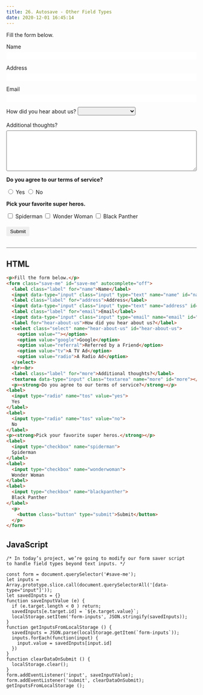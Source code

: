```yaml
---
title: 26. Autosave - Other Field Types
date: 2020-12-01 16:45:14
---
```


<div class="output-container">

  <style type="text/css">
    .label {
      display: block;
      margin-bottom: 6px;
    }

    .input {
      margin-bottom: 1em;
      width: 100%;
      border: none;
      border-radius: 3px;
      padding: 3px 4px;
      min-width: 100px;
      height: 20px;
    }

    .input:focus {
      outline: none;
      box-shadow: 0 0 3px 1px #8e45ff;
    }

    .checkbox:focus {
      outline: none;
      box-shadow: 0 0 3px 1px #8e45ff;
    }

    .button {
      border-color: white;
      outline: none;
      border: none;
      margin-top: 5px;
      padding: 5px 10px;
      border-radius: 3px;
      font-weight: 600px;
      cursor: pointer;
    }

    .button:focus {
      border: red;
      outline: none;
      box-shadow: 0 0 3px 1px #8e45ff;
    }

    .button:active {
      color: #8e45ff;
    }

    .textarea {
      border-radius: 3px;
      width: 100%;
      height: 8em;
    }

    .textarea:focus {
      outline: none;
      box-shadow: 0 0 3px 1px #8e45ff;
    }

    .select {
      border-radius: 3px;
      height: 22px;
      padding: 3px 4px;
    }
  </style>
  <p>Fill the form below.</p>
  <form class="save-me" id="save-me" autocomplete="off">
    <label class="label" for="name">Name</label>
    <input data-type="input" class="input" type="text" name="name" id="name" autocomplete="off">
    <label class="label" for="address">Address</label>
    <input data-type="input" class="input" type="text" name="address" id="address">
    <label class="label" for="email">Email</label>
    <input data-type="input" class="input" type="email" name="email" id="email">
    <label for="hear-about-us">How did you hear about us?</label>
	  <select class="select" name="hear-about-us" id="hear-about-us">
      <option value=""></option>
      <option value="google">Google</option>
      <option value="referral">Referred by a Friend</option>
      <option value="tv">A TV Ad</option>
      <option value="radio">A Radio Ad</option>
	  </select>
    <br><br>
    <label class="label" for="more">Additional thoughts?</label>
    <textarea data-type="input" class="textarea" name="more" id="more"></textarea>
    <p><strong>Do you agree to our terms of service?</strong></p>
	<label>
		<input type="radio" name="tos" value="yes">
		Yes
	</label>
	<label>
		<input type="radio" name="tos" value="no">
		No
	</label>
	<p><strong>Pick your favorite super heros.</strong></p>
	<label>
		<input type="checkbox" name="spiderman">
		Spiderman
	</label>
	<label>
		<input type="checkbox" name="wonderwoman">
		Wonder Woman
	</label>
	<label>
		<input type="checkbox" name="blackpanther">
		Black Panther
	</label>
    <p>
      <button class="button" type="submit">Submit</button>
    </p>
  </form>
  <script>
    const form = document.querySelector('#save-me');
    let inputs = Array.prototype.slice.call(document.querySelectorAll('[data-type="input"]'));
    let savedInputs2 = {};
    function saveInputValue (e) {
      if (e.target.length < 0 ) return;
      savedInputs[e.target.id] = `${e.target.value}`;
      localStorage.setItem('autosave-form-inputs', JSON.stringify(savedInputs));
      console.log(savedInputs)
    }
    function getInputsFromLocalStorage () {
      savedInputs = JSON.parse(localStorage.getItem(`autosave-form-inputs`));
      inputs.forEach(function(input) {
        input.value = savedInputs[input.id]
      })
    }
    function clearDataOnSubmit () {
      localStorage.clear();
    }
    form.addEventListener('input', saveInputValue);
    form.addEventListener('submit', clearDataOnSubmit);
    getInputsFromLocalStorage ();
  </script>

</div>

<div class="html-container" style="border-top: .5px solid grey; margin-top: 30px;">

## HTML

```HTML
<p>Fill the form below.</p>
<form class="save-me" id="save-me" autocomplete="off">
  <label class="label" for="name">Name</label>
  <input data-type="input" class="input" type="text" name="name" id="name" autocomplete="off">
  <label class="label" for="address">Address</label>
  <input data-type="input" class="input" type="text" name="address" id="address">
  <label class="label" for="email">Email</label>
  <input data-type="input" class="input" type="email" name="email" id="email">
  <label for="hear-about-us">How did you hear about us?</label>
  <select class="select" name="hear-about-us" id="hear-about-us">
    <option value=""></option>
    <option value="google">Google</option>
    <option value="referral">Referred by a Friend</option>
    <option value="tv">A TV Ad</option>
    <option value="radio">A Radio Ad</option>
  </select>
  <br><br>
  <label class="label" for="more">Additional thoughts?</label>
  <textarea data-type="input" class="textarea" name="more" id="more"></textarea>
  <p><strong>Do you agree to our terms of service?</strong></p>
<label>
  <input type="radio" name="tos" value="yes">
  Yes
</label>
<label>
  <input type="radio" name="tos" value="no">
  No
</label>
<p><strong>Pick your favorite super heros.</strong></p>
<label>
  <input type="checkbox" name="spiderman">
  Spiderman
</label>
<label>
  <input type="checkbox" name="wonderwoman">
  Wonder Woman
</label>
<label>
  <input type="checkbox" name="blackpanther">
  Black Panther
</label>
  <p>
    <button class="button" type="submit">Submit</button>
  </p>
</form>
```

</div>
<div class="js-container">

## JavaScript

```JS
/* In today’s project, we’re going to modify our form saver script
to handle field types beyond text inputs. */

const form = document.querySelector('#save-me');
let inputs = Array.prototype.slice.call(document.querySelectorAll('[data-type="input"]'));
let savedInputs = {}
function saveInputValue (e) {
  if (e.target.length < 0 ) return;
  savedInputs[e.target.id] = `${e.target.value}`;
  localStorage.setItem('form-inputs', JSON.stringify(savedInputs));
}
function getInputsFromLocalStorage () {
  savedInputs = JSON.parse(localStorage.getItem(`form-inputs`));
  inputs.forEach(function(input) {
    input.value = savedInputs[input.id]
  })
}
function clearDataOnSubmit () {
  localStorage.clear();
}
form.addEventListener('input', saveInputValue);
form.addEventListener('submit', clearDataOnSubmit);
getInputsFromLocalStorage ();
```

</div>
